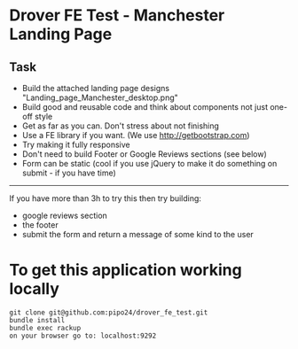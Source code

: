 Drover FE Test - Manchester Landing Page
=============


Task
-------------
- Build the attached landing page designs "Landing_page_Manchester_desktop.png"
- Build good and reusable code and think about components not just one-off style
- Get as far as you can. Don't stress about not finishing
- Use a FE library if you want. (We use http://getbootstrap.com)
- Try making it fully responsive
- Don't need to build Footer or Google Reviews sections (see below)
- Form can be static (cool if you use jQuery to make it do something on submit - if you have time)

-------------
If you have more than 3h to try this then try building:
- google reviews section
- the footer
- submit the form and return a message of some kind to the user


To get this application working locally
=============

    git clone git@github.com:pipo24/drover_fe_test.git
    bundle install
    bundle exec rackup
    on your browser go to: localhost:9292
